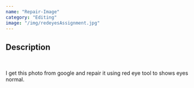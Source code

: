 ```yaml
---
name: "Repair-Image"
category: "Editing"
image: "/img/redeyesAssignment.jpg"
---
```


<h2 class='text-xl font-bold'>Description</h2>
<br>
<p>I get this photo from google and repair it using red eye tool to shows eyes normal.</p>